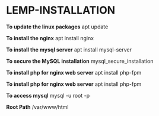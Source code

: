 # LEMP-INSTALLATION

**To update the linux packages**
apt update

**To install the nginx**
apt install nginx

**To install the mysql server**
apt install mysql-server

**To secure the MySQL installation**
mysql_secure_installation

**To install php for nginx web server**
apt install php-fpm

**To install php for nginx web server**
apt install php-fpm

**To access mysql**
mysql -u root -p

**Root Path**
/var/www/html




